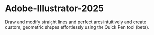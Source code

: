 # Adobe-Illustrator-2025
Draw and modify straight lines and perfect arcs intuitively and create custom, geometric shapes effortlessly using the Quick Pen tool (beta).
